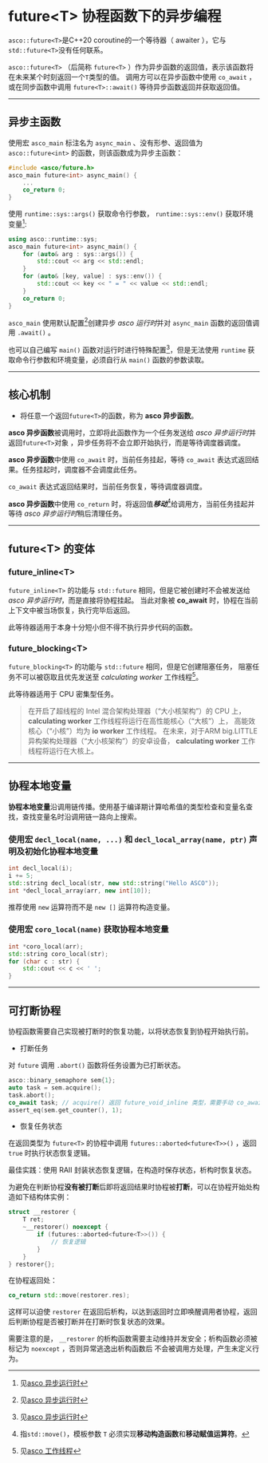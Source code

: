 # future\<T\> 协程函数下的异步编程

`asco::future<T>`是C++20 coroutine的一个等待器（ awaiter ），它与`std::future<T>`没有任何联系。

`asco::future<T>` （后简称 `future<T>` ）作为异步函数的返回值，表示该函数将在未来某个时刻返回一个`T`类型的值。
调用方可以在异步函数中使用 `co_await` ，或在同步函数中调用 `future<T>::await()` 等待异步函数返回并获取返回值。

---

## 异步主函数

使用宏 `asco_main` 标注名为 `async_main` 、没有形参、返回值为 `asco::future<int>` 的函数，则该函数成为异步主函数：

```c++
#include <asco/future.h>
asco_main future<int> async_main() {
    ...
    co_return 0;
}
```

使用 `runtime::sys::args()` 获取命令行参数， `runtime::sys::env()` 获取环境变量[^1]:

```c++
using asco::runtime::sys;
asco_main future<int> async_main() {
    for (auto& arg : sys::args()) {
        std::cout << arg << std::endl;
    }
    for (auto& [key, value] : sys::env()) {
        std::cout << key << " = " << value << std::endl;
    }
    co_return 0;
}
```

`asco_main` 使用默认配置[^1]创建异步 *asco 运行时*并对 `async_main` 函数的返回值调用 `.await()` 。

也可以自己编写 `main()` 函数对运行时进行特殊配置[^1]，但是无法使用 `runtime` 获取命令行参数和环境变量，必须自行从 `main()` 函数的参数读取。

---

## 核心机制

* 将任意一个返回`future<T>`的函数，称为 **asco 异步函数**。

**asco 异步函数**被调用时，立即将此函数作为一个任务发送给 *asco 异步运行时*并返回`future<T>`对象
，异步任务将不会立即开始执行，而是等待调度器调度。

**asco 异步函数**中使用 `co_await` 时，当前任务挂起，等待 `co_await` 表达式返回结果。任务挂起时，调度器不会调度此任务。

`co_await` 表达式返回结果时，当前任务恢复，等待调度器调度。

**asco 异步函数**中使用 `co_return` 时，将返回值***移动***[^2]给调用方，当前任务挂起并等待
*asco 异步运行时*稍后清理任务。

---

## future\<T\> 的变体

### future_inline\<T\>

`future_inline<T>` 的功能与 `std::future` 相同，但是它被创建时不会被发送给 *asco 异步运行时*，而是直接将协程挂起。
当此对象被 **co_await** 时，协程在当前上下文中被当场恢复，执行完毕后返回。

此等待器适用于本身十分短小但不得不执行异步代码的函数。

### future_blocking\<T\>

`future_blocking<T>` 的功能与 `std::future` 相同，但是它创建阻塞任务，
阻塞任务不可以被窃取且优先发送至 *calculating worker* 工作线程[^3]。

此等待器适用于 CPU 密集型任务。

> 在开启了超线程的 Intel 混合架构处理器（“大小核架构”）的 CPU 上， **calculating worker** 工作线程将运行在高性能核心（“大核”）上，
> 高能效核心（“小核”）均为 **io worker** 工作线程。
> 在未来，对于ARM big.LITTLE异构架构处理器（“大小核架构”）的安卓设备， **calculating worker** 工作线程将运行在大核上。

---

## 协程本地变量

**协程本地变量**沿调用链传播。使用基于编译期计算哈希值的类型检查和变量名查找，查找变量名时沿调用链一路向上搜索。

### 使用宏 `decl_local(name, ...)` 和 `decl_local_array(name, ptr)` 声明及初始化协程本地变量

```c++
int decl_local(i);
i += 5;
std::string decl_local(str, new std::string("Hello ASCO"));
int *decl_local_array(arr, new int[10]);
```

推荐使用 `new` 运算符而不是 `new []` 运算符构造变量。

### 使用宏 `coro_local(name)` 获取协程本地变量

```c++
int *coro_local(arr);
std::string coro_local(str);
for (char c : str) {
    std::cout << c << ' ';
}
```

---

## 可打断协程

协程函数需要自己实现被打断时的恢复功能，以将状态恢复到协程开始执行前。

* 打断任务

对 `future` 调用 `.abort()` 函数将任务设置为已打断状态。

```c++
asco::binary_semaphore sem{1};
auto task = sem.acquire();
task.abort();
co_await task; // acquire() 返回 future_void_inline 类型，需要手动 co_await 使任务开始执行
assert_eq(sem.get_counter(), 1);
```

* 恢复任务状态

在返回类型为 `future<T>` 的协程中调用 `futures::aborted<future<T>>()` ，返回 `true` 时执行状态恢复逻辑。

最佳实践：使用 RAII 封装状态恢复逻辑，在构造时保存状态，析构时恢复状态。

为避免在判断协程**没有被打断**后即将返回结果时协程被**打断**，可以在协程开始处构造如下结构体实例：

```c++
struct __restorer {
    T ret;
    ~__restorer() noexcept {
        if (futures::aborted<future<T>>()) {
            // 恢复逻辑
        }
    }
} restorer{};
```

在协程返回处：

```c++
co_return std::move(restorer.res);
```

这样可以迫使 `restorer` 在返回后析构，以达到返回时立即唤醒调用者协程，返回后判断协程是否被打断并在打断时恢复状态的效果。

需要注意的是， `__restorer` 的析构函数需要主动维持并发安全；析构函数必须被标记为 `noexcept` ，否则异常逃逸出析构函数后
不会被调用方处理，产生未定义行为。

[^1]: 见[asco 异步运行时](asco异步运行时.md)
[^2]: 指`std::move()`，模板参数 `T` 必须实现**移动构造函数**和**移动赋值运算符**。
[^3]: 见[asco 工作线程](asco工作线程.md)
